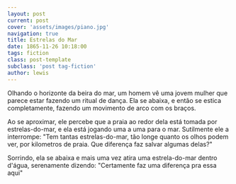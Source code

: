 ```yaml
---
layout: post
current: post
cover: 'assets/images/piano.jpg'
navigation: true
title: Estrelas do Mar
date: 1865-11-26 10:18:00
tags: fiction
class: post-template
subclass: 'post tag-fiction'
author: lewis
---
```



Olhando o horizonte da beira do mar, um homem vê uma jovem mulher que parece estar fazendo um ritual de dança. Ela se abaixa, e então se estica completamente, fazendo um movimento de arco com os braços.

Ao se aproximar, ele percebe que a praia ao redor dela está tomada por estrelas-do-mar, e ela está jogando uma a uma para o mar. Sutilmente ele a interrompe: "Tem tantas estrelas-do-mar, tão longe quanto os olhos podem ver, por kilometros de praia. Que diferença faz salvar algumas delas?"

Sorrindo, ela se abaixa e mais uma vez atira uma estrela-do-mar dentro d'água, serenamente dizendo: "Certamente faz uma diferença pra essa aqui"

